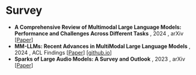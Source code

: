 # Survey
- **A Comprehensive Review of Multimodal Large Language Models: Performance and Challenges Across Different Tasks** , 2024 , arXiv [[Paper](https://arxiv.org/pdf/2408.01319)]
- **MM-LLMs: Recent Advances in MultiModal Large Language Models** , 2024 , ACL Findings [[Paper](https://arxiv.org/pdf/2401.13601)] [[github.io](https://mm-llms.github.io/)]
- **Sparks of Large Audio Models: A Survey and Outlook** , 2023 , arXiv [[Paper](https://arxiv.org/pdf/2308.12792)]
